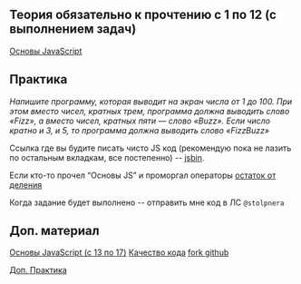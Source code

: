 ## Теория обязательно к прочтению с 1 по 12 (с выполнением задач)

[Основы JavaScript](https://learn.javascript.ru/first-steps)


## Практика

*Напишите программу, которая выводит на экран числа от 1 до 100.
При этом вместо чисел, кратных трем, программа должна выводить слово «Fizz», а вместо чисел, кратных пяти — слово «Buzz».
Если число кратно и 3, и 5, то программа должна выводить слово «FizzBuzz»*

Ссылка где вы будите писать чисто JS код (рекомендую пока не лазить по остальным вкладкам, все постепенно)  -- [jsbin](https://jsbin.com/sijedoh/edit?js,output). 

Если кто-то прочел “Основы JS” и проморгал операторы [остаток от деления](https://learn.javascript.ru/operators#ostatok-ot-deleniya)

Когда задание будет выполнено -- отправить мне код в ЛС `@stolpnera`

## Доп. материал

[Основы JavaScript  (с 13 по 17)](https://learn.javascript.ru/first-steps)
[Качество кода](https://learn.javascript.ru/code-quality)
[fork github](http://gearmobile.github.io/git/fork-github/)

[Доп. Практика](https://githowto.com/ru)
